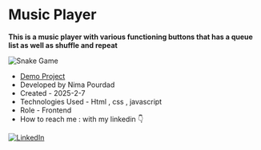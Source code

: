# Music Player
**This is a music player with various functioning buttons that has a queue list as well as shuffle and repeat**

![Snake Game](https://github.com/user-attachments/assets/5df0f090-97c0-46aa-8cec-fdeb637db0a7)
- [Demo Project](https://nima-frontend.github.io/snake-game/)
- Developed by Nima Pourdad
- Created - 2025-2-7
- Technologies Used - Html , css , javascript
- Role - Frontend
- How to reach me : with my linkedin  👇
  
[![LinkedIn](https://img.shields.io/badge/LinkedIn-0077B5?style=for-the-badge&logo=linkedin&logoColor=white)](https://linkedin.com/in/nima-pourdad-b2a5bb331)
